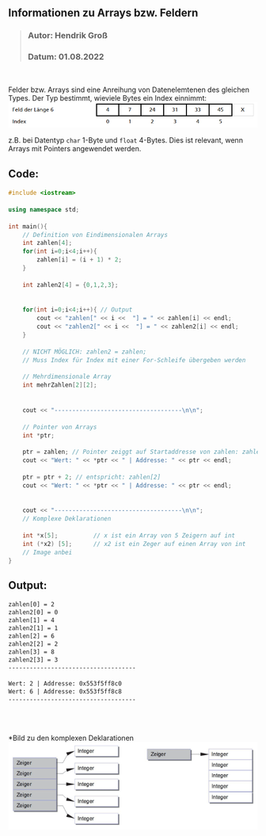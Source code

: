 ## Informationen zu Arrays bzw. Feldern
>### Autor: Hendrik Groß
>### Datum: 01.08.2022
<br/>

Felder bzw. Arrays sind eine Anreihung von Datenelemtenen des gleichen Types. Der Typ bestimmt, wieviele Bytes ein Index einnimmt:
![Bild](../Ressourcen/Screenshot%202022-08-02%20215853.png)

z.B. bei Datentyp `char` 1-Byte und `float` 4-Bytes. Dies ist relevant, wenn Arrays mit Pointers angewendet werden.

## Code:
```cpp
#include <iostream>

using namespace std;

int main(){
    // Definition von Eindimensionalen Arrays
    int zahlen[4];
    for(int i=0;i<4;i++){
        zahlen[i] = (i + 1) * 2;
    }
    
    int zahlen2[4] = {0,1,2,3};


    for(int i=0;i<4;i++){ // Output
        cout << "zahlen[" << i <<  "] = " << zahlen[i] << endl;
        cout << "zahlen2[" << i <<  "] = " << zahlen2[i] << endl;
    }
    
    // NICHT MÖGLICH: zahlen2 = zahlen;
    // Muss Index für Index mit einer For-Schleife übergeben werden

    // Mehrdimensionale Array
    int mehrZahlen[2][2];


    cout << "------------------------------------\n\n";

    // Pointer von Arrays
    int *ptr;

    ptr = zahlen; // Pointer zeiggt auf Startaddresse von zahlen: zahlen[0]
    cout << "Wert: " << *ptr << " | Addresse: " << ptr << endl;

    ptr = ptr + 2; // entspricht: zahlen[2]
    cout << "Wert: " << *ptr << " | Addresse: " << ptr << endl;

    
    cout << "------------------------------------\n\n";
    // Komplexe Deklarationen

    int *x[5];          // x ist ein Array von 5 Zeigern auf int
    int (*x2) [5];      // x2 ist ein Zeger auf einen Array von int
    // Image anbei
}
```

## Output:
```
zahlen[0] = 2
zahlen2[0] = 0
zahlen[1] = 4
zahlen2[1] = 1
zahlen[2] = 6
zahlen2[2] = 2
zahlen[3] = 8
zahlen2[3] = 3
------------------------------------

Wert: 2 | Addresse: 0x553f5ff8c0
Wert: 6 | Addresse: 0x553f5ff8c8
------------------------------------
```

<br>
<br>

*Bild zu den komplexen Deklarationen
![Bild](../Ressourcen/Screenshot%202022-08-02%20222545.png)